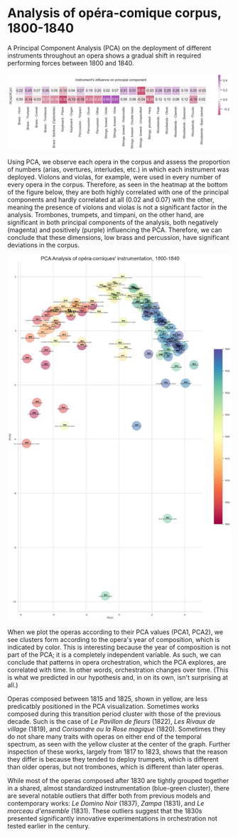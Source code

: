 # Analysis of opéra-comique corpus, 1800-1840

A Principal Component Analysis (PCA) on the deployment of different instruments throughout an opera shows a gradual shift in required performing forces between 1800 and 1840.

![PCA variable weights](results/pca_variables_and_components.png)

Using PCA, we observe each opera in the corpus and assess the proportion of numbers (arias, overtures, interludes, etc.) in which each instrument was deployed. Violons and violas, for example, were used in every number of every opera in the corpus. Therefore, as seen in the heatmap at the bottom of the figure below, they are both highly correlated with one of the principal components and hardly correlated at all (0.02 and 0.07) with the other, meaning the presence of violons and violas is not a significant factor in the analysis. Trombones, trumpets, and timpani, on the other hand, are significant in both principal components of the analysis, both negatively (magenta) and positively (purple) influencing the PCA. Therefore, we can conclude that these dimensions, low brass and percussion, have significant deviations in the corpus.

![PCA plot](results/pca_plot.png)

When we plot the operas according to their PCA values (PCA1, PCA2), we see clusters form according to the opera's year of composition, which is indicated by color. This is interesting because the year of composition is not part of the PCA; it is a completely independent variable. As such, we can conclude that patterns in opera orchestration, which the PCA explores, are correlated with time. In other words, orchestration changes over time. (This is what we predicted in our hypothesis and, in on its own, isn't surprising at all.)

Operas composed between 1815 and 1825, shown in yellow, are less predicatbly positioned in the PCA visualization. Sometimes works composed during this transition period cluster with those of the previous decade. Such is the case of _Le Pavillon de fleurs_ (1822), _Les Rivaux de village_ (1819), and _Corisandre ou la Rose magique_ (1820). Sometimes they do not share many traits with operas on either end of the temporal spectrum, as seen with the yellow cluster at the center of the graph. Further inspection of these works, largely from 1817 to 1823, shows that the reason they differ is because they tended to deploy trumpets, which is different than older operas, but not trombones, which is different than later operas.

While most of the operas composed after 1830 are tightly grouped together in a shared, almost standardized instrumentation (blue-green cluster), there are several notable outliers that differ both from previous models and contemporary works: _Le Domino Noir_ (1837), _Zampa_ (1831), and _Le morceau d'ensemble_ (1831). These outliers suggest that the 1830s presented significantly innovative experimentations in orchestration not tested earlier in the century.
